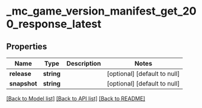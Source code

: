# _mc_game_version_manifest_get_200_response_latest

## Properties
Name | Type | Description | Notes
------------ | ------------- | ------------- | -------------
**release** | **string** |  | [optional] [default to null]
**snapshot** | **string** |  | [optional] [default to null]

[[Back to Model list]](../README.md#documentation-for-models) [[Back to API list]](../README.md#documentation-for-api-endpoints) [[Back to README]](../README.md)


